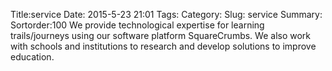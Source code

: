 Title:service
Date: 2015-5-23 21:01
Tags:
Category:
Slug: service
Summary:
Sortorder:100
We provide technological expertise for learning trails/journeys using our software platform SquareCrumbs. We also work with schools and institutions to research and develop solutions to improve education. 